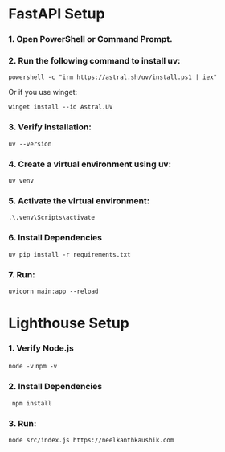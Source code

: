 # FastAPI Setup

### 1. Open PowerShell or Command Prompt.

### 2. Run the following command to install uv:

`powershell -c "irm https://astral.sh/uv/install.ps1 | iex"`

Or if you use winget:

`winget install --id Astral.UV`

### 3. Verify installation:

`uv --version`

### 4. Create a virtual environment using uv:

`uv venv`

### 5. Activate the virtual environment:

`.\.venv\Scripts\activate`

### 6. Install Dependencies

`uv pip install -r requirements.txt`

### 7. Run:

`uvicorn main:app --reload`

# Lighthouse Setup

### 1. Verify Node.js

`node -v`
`npm -v`

### 2. Install Dependencies

` npm install`

### 3. Run:

`node src/index.js https://neelkanthkaushik.com`
